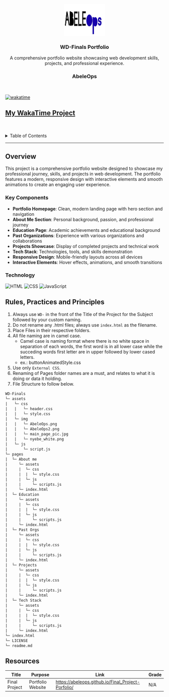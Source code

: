 <a name="readme-top"></a>

<br/>

<br />
<div align="center">
  <a href="https://github.com/Abeleops/">
    <img src="./assets/img/AbeleOps2.png" alt="AbeleOps Logo" width="130" height="100">
  </a>

  <h3 align="center">WD-Finals Portfolio</h3>
</div>

<div align="center">
  A comprehensive portfolio website showcasing web development skills, projects, and professional experience.
  
  <h3 align="center">AbeleOps</h3>
</div>
<br />



[![wakatime](https://wakatime.com/badge/user/018dd99a-4985-4f98-8216-6ca6fe2ce0f8/project/63501637-9a31-42f0-960d-4d0ab47977f8.svg)](https://wakatime.com/badge/user/018dd99a-4985-4f98-8216-6ca6fe2ce0f8/project/63501637-9a31-42f0-960d-4d0ab47977f8)

[My WakaTime Project](https://wakatime.com/@8a4344d8-d020-4065-83a2-c103e04a6752/projects/cimzrmabqc?start=2025-06-26&end=2025-07-02)
---

<br />
<br />

<!-- TODO: If you want to add more layers for your readme -->
<details>
  <summary>Table of Contents</summary>
  <ol>
    <li>
      <a href="#overview">Overview</a>
      <ol>
        <li>
          <a href="#key-components">Key Components</a>
        </li>
        <li>
          <a href="#technology">Technology</a>
        </li>
      </ol>
    </li>
    <li>
      <a href="#rules-practices-and-principles">Rules, Practices and Principles</a>
    </li>
    <li>
      <a href="#resources">Resources</a>
    </li>
  </ol>
</details>

---

## Overview

This project is a comprehensive portfolio website designed to showcase my professional journey, skills, and projects in web development. The portfolio features a modern, responsive design with interactive elements and smooth animations to create an engaging user experience.

### Key Components
- **Portfolio Homepage**: Clean, modern landing page with hero section and navigation
- **About Me Section**: Personal background, passion, and professional journey
- **Education Page**: Academic achievements and educational background
- **Past Organizations**: Experience with various organizations and collaborations
- **Projects Showcase**: Display of completed projects and technical work
- **Tech Stack**: Technologies, tools, and skills demonstration
- **Responsive Design**: Mobile-friendly layouts across all devices
- **Interactive Elements**: Hover effects, animations, and smooth transitions

### Technology
![HTML](https://img.shields.io/badge/HTML-E34F26?style=for-the-badge&logo=html5&logoColor=white)
![CSS](https://img.shields.io/badge/CSS-1572B6?style=for-the-badge&logo=css3&logoColor=white)
![JavaScript](https://img.shields.io/badge/JavaScript-F7DF1E?style=for-the-badge&logo=javascript&logoColor=black)


## Rules, Practices and Principles
1. Always use `WD-` in the front of the Title of the Project for the Subject followed by your custom naming.
2. Do not rename any .html files; always use `index.html` as the filename.
3. Place Files in their respective folders.
4. All file naming are in camel case.
   - Camel case is naming format where there is no white space in separation of each words, the first word is in all lower case while the succeding words first letter are in upper followed by lower cased letters.
   - ex.: buttonAnimatedStyle.css
5. Use only `External CSS`.
6. Renaming of Pages folder names are a must, and relates to what it is doing or data it holding.
7. File Structure to follow below.

```
WD-Finals
└─ assets
|   └─ css
|   |   └─ header.css
|   |   └─ style.css
|   └─ img
|   |   └─ AbeleOps.png
|   |   └─ AbeleOps2.png
|   |   └─ main_page_pic.jpg
|   |   └─ nyebe_white.png
|   └─ js
|       └─ script.js
└─ pages
|  └─ About me
|     └─ assets
|     |  └─ css
|     |  |  └─ style.css
|     |  └─ js
|     |     └─ scripts.js
|     └─ index.html
|  └─ Education
|     └─ assets
|     |  └─ css
|     |  |  └─ style.css
|     |  └─ js
|     |     └─ scripts.js
|     └─ index.html
|  └─ Past Orgs
|     └─ assets
|     |  └─ css
|     |  |  └─ style.css
|     |  └─ js
|     |     └─ scripts.js
|     └─ index.html
|  └─ Projects
|     └─ assets
|     |  └─ css
|     |  |  └─ style.css
|     |  └─ js
|     |     └─ scripts.js
|     └─ index.html
|  └─ Tech Stack
|     └─ assets
|     |  └─ css
|     |  |  └─ style.css
|     |  └─ js
|     |     └─ scripts.js
|     └─ index.html
└─ index.html
└─ LICENSE
└─ readme.md
```

## Resources

| Title | Purpose | Link | Grade |
|-|-|-|-|
| Final Project | Portfolio Website | https://abeleops.github.io/Final_Project-Porfolio/ | N/A |